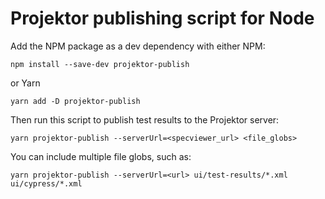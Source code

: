 # Projektor publishing script for Node

Add the NPM package as a dev dependency with either NPM:

`npm install --save-dev projektor-publish`

or Yarn

`yarn add -D projektor-publish`

Then run this script to publish test results to the Projektor server:

`yarn projektor-publish --serverUrl=<specviewer_url> <file_globs>`

You can include multiple file globs, such as:

`yarn projektor-publish --serverUrl=<url> ui/test-results/*.xml ui/cypress/*.xml`
